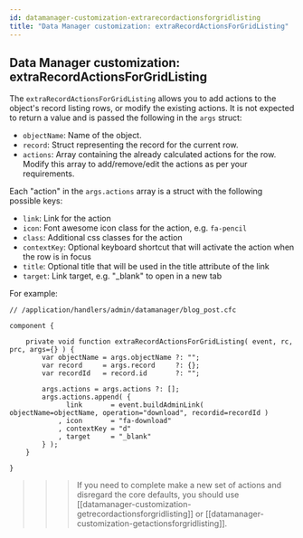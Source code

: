 ```yaml
---
id: datamanager-customization-extrarecordactionsforgridlisting
title: "Data Manager customization: extraRecordActionsForGridListing"
---
```


## Data Manager customization: extraRecordActionsForGridListing

The `extraRecordActionsForGridListing` allows you to add actions to the object's record listing rows, or modify the existing actions. It is not expected to return a value and is passed the following in the `args` struct:


* `objectName`: Name of the object.
* `record`: Struct representing the record for the current row.
* `actions`: Array containing the already calculated actions for the row. Modify this array to add/remove/edit the actions as per your requirements.

Each "action" in the `args.actions` array is a struct with the following possible keys:

* `link`: Link for the action
* `icon`: Font awesome icon class for the action, e.g. `fa-pencil`
* `class`: Additional css classes for the action
* `contextKey`: Optional keyboard shortcut that will activate the action when the row is in focus
* `title`: Optional title that will be used in the title attribute of the link
* `target`: Link target, e.g. "\_blank" to open in a new tab

For example:

```luceescript
// /application/handlers/admin/datamanager/blog_post.cfc

component {

	private void function extraRecordActionsForGridListing( event, rc, prc, args={} ) {
		var objectName = args.objectName ?: "";
		var record     = args.record     ?: {};
		var recordId   = record.id       ?: "";

		args.actions = args.actions ?: [];
		args.actions.append( {
			  link       = event.buildAdminLink( objectName=objectName, operation="download", recordid=recordId )
			, icon       = "fa-download"
			, contextKey = "d"
			, target     = "_blank"
		} );
	}

}
```

>>> If you need to complete make a new set of actions and disregard the core defaults, you should use [[datamanager-customization-getrecordactionsforgridlisting]] or [[datamanager-customization-getactionsforgridlisting]].